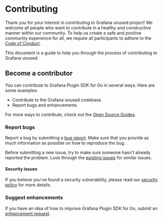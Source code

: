 # Contributing

Thank you for your interest in contributing to Grafana unused project! We welcome all people who want to contribute in a healthy and constructive manner within our community. To help us create a safe and positive community experience for all, we require all participants to adhere to the [Code of Conduct](CODE_OF_CONDUCT.md).

This document is a guide to help you through the process of contributing to Grafana unused.

## Become a contributor

You can contribute to Grafana Plugin SDK for Go in several ways. Here are some examples:

- Contribute to the Grafana unused codebase.
- Report bugs and enhancements.

For more ways to contribute, check out the [Open Source Guides](https://opensource.guide/how-to-contribute/).

### Report bugs

Report a bug by submitting a [bug report](https://github.com/grafana/unused/issues/new?labels=bug&template=1-bug_report.md). Make sure that you provide as much information as possible on how to reproduce the bug.

Before submitting a new issue, try to make sure someone hasn't already reported the problem. Look through the [existing issues](https://github.com/grafana/unused/issues) for similar issues.

#### Security issues

If you believe you've found a security vulnerability, please read our [security policy](https://github.com/grafana/unused/security/policy) for more details.

### Suggest enhancements

If you have an idea of how to improve Grafana Plugin SDK for Go, submit an [enhancement request](https://github.com/grafana/unused/issues/new?labels=enhancement&template=2-enhancement_request.md).
